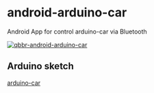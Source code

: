 # android-arduino-car

Android App for control arduino-car via Bluetooth

[![qbbr-android-arduino-car](https://i.imgur.com/mQxAAd5l.png)](https://i.imgur.com/mQxAAd5.png)

## Arduino sketch

[arduino-car](https://github.com/qbbr/arduino-car)
